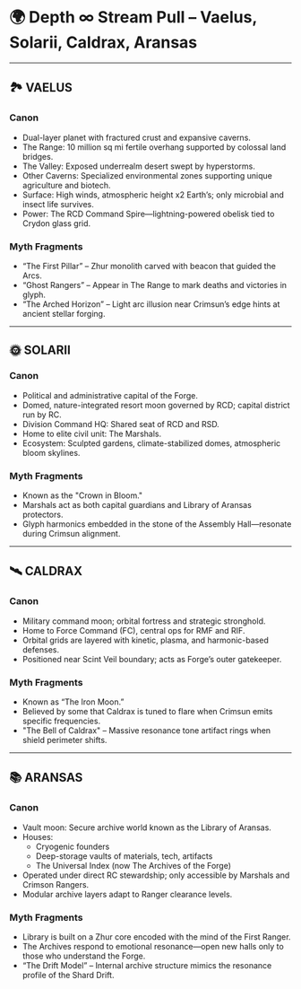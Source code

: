 
# 🌍 Depth ∞ Stream Pull – Vaelus, Solarii, Caldrax, Aransas

---

## 🏞️ VAELUS

### Canon
- Dual-layer planet with fractured crust and expansive caverns.
- The Range: 10 million sq mi fertile overhang supported by colossal land bridges.
- The Valley: Exposed underrealm desert swept by hyperstorms.
- Other Caverns: Specialized environmental zones supporting unique agriculture and biotech.
- Surface: High winds, atmospheric height x2 Earth’s; only microbial and insect life survives.
- Power: The RCD Command Spire—lightning-powered obelisk tied to Crydon glass grid.

### Myth Fragments
- “The First Pillar” – Zhur monolith carved with beacon that guided the Arcs.
- “Ghost Rangers” – Appear in The Range to mark deaths and victories in glyph.
- “The Arched Horizon” – Light arc illusion near Crimsun’s edge hints at ancient stellar forging.

---

## 🌞 SOLARII

### Canon
- Political and administrative capital of the Forge.
- Domed, nature-integrated resort moon governed by RCD; capital district run by RC.
- Division Command HQ: Shared seat of RCD and RSD.
- Home to elite civil unit: The Marshals.
- Ecosystem: Sculpted gardens, climate-stabilized domes, atmospheric bloom skylines.

### Myth Fragments
- Known as the "Crown in Bloom."
- Marshals act as both capital guardians and Library of Aransas protectors.
- Glyph harmonics embedded in the stone of the Assembly Hall—resonate during Crimsun alignment.

---

## 🛰️ CALDRAX

### Canon
- Military command moon; orbital fortress and strategic stronghold.
- Home to Force Command (FC), central ops for RMF and RIF.
- Orbital grids are layered with kinetic, plasma, and harmonic-based defenses.
- Positioned near Scint Veil boundary; acts as Forge’s outer gatekeeper.

### Myth Fragments
- Known as “The Iron Moon.”
- Believed by some that Caldrax is tuned to flare when Crimsun emits specific frequencies.
- "The Bell of Caldrax" – Massive resonance tone artifact rings when shield perimeter shifts.

---

## 📚 ARANSAS

### Canon
- Vault moon: Secure archive world known as the Library of Aransas.
- Houses:
  - Cryogenic founders
  - Deep-storage vaults of materials, tech, artifacts
  - The Universal Index (now The Archives of the Forge)
- Operated under direct RC stewardship; only accessible by Marshals and Crimson Rangers.
- Modular archive layers adapt to Ranger clearance levels.

### Myth Fragments
- Library is built on a Zhur core encoded with the mind of the First Ranger.
- The Archives respond to emotional resonance—open new halls only to those who understand the Forge.
- “The Drift Model” – Internal archive structure mimics the resonance profile of the Shard Drift.
